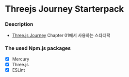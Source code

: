 # Threejs Journey Starterpack
### Description
- [Three.js Journey](https://threejs-journey.com/) Chapter 01에서 사용하는 스타터팩 
### The used Npm.js packages
- [x] Mercury
- [x] Three.js
- [x] ESLint